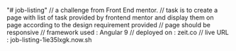 "# job-listing" 
// a challenge from Front End mentor.
// task is to create a page with list of task provided by frontend mentor and display them on page according to the
    design requirement provided
// page should be responsive
// framework used : Angular 9
// deployed on : zeit.co
// live URL : job-listing-1ie35lxgk.now.sh